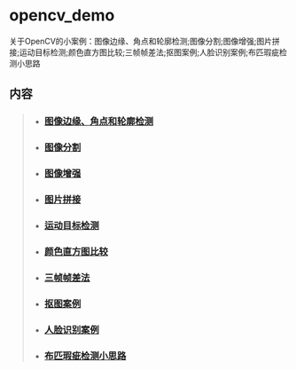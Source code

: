 # opencv_demo
关于OpenCV的小案例：图像边缘、角点和轮廓检测;图像分割;图像增强;图片拼接;运动目标检测;颜色直方图比较;三帧帧差法;抠图案例;人脸识别案例;布匹瑕疵检测小思路

## 内容
> * ### [图像边缘、角点和轮廓检测 ](./图像边缘、角点和轮廓检测)
> * ### [图像分割 ](./图像分割)
> * ### [图像增强 ](./图像增强)
> * ### [图片拼接 ](./图片拼接)
> * ### [运动目标检测 ](./运动目标检测)
> * ### [颜色直方图比较 ](./颜色直方图比较)
> * ### [三帧帧差法 ](./三帧帧差法)
> * ### [抠图案例 ](./抠图案例)
> * ### [人脸识别案例 ](./人脸识别案例)
> * ### [布匹瑕疵检测小思路 ](./布匹瑕疵检测小思路)
